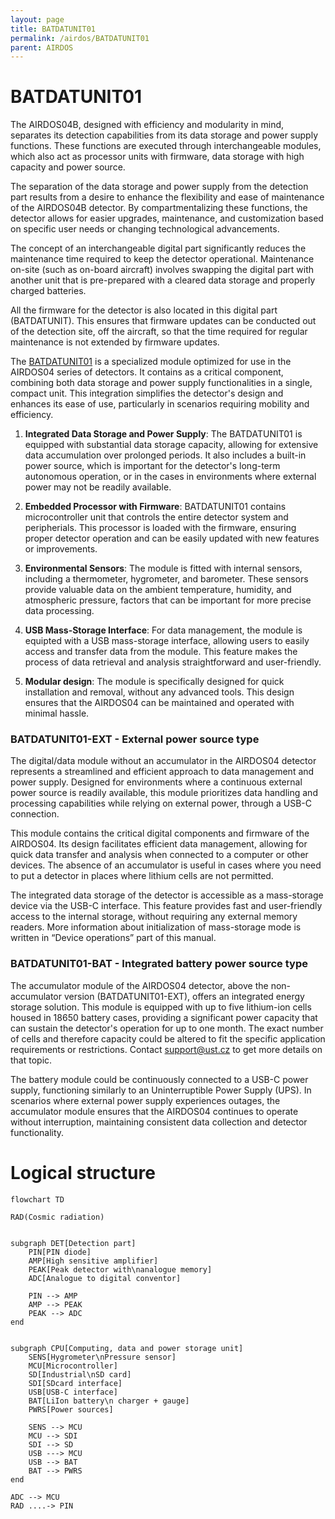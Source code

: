 ```yaml
---
layout: page
title: BATDATUNIT01
permalink: /airdos/BATDATUNIT01
parent: AIRDOS
---
```


# BATDATUNIT01

The AIRDOS04B, designed with efficiency and modularity in mind, separates its detection capabilities from its data storage and power supply functions. These functions are executed through interchangeable modules, which also act as processor units with firmware, data storage with high capacity and power source.

The separation of the data storage and power supply from the detection part results from a desire to enhance the flexibility and ease of maintenance of the AIRDOS04B detector. By compartmentalizing these functions, the detector allows for easier upgrades, maintenance, and customization based on specific user needs or changing technological advancements.

The concept of an interchangeable digital part significantly reduces the maintenance time required to keep the detector operational. Maintenance on-site (such as on-board aircraft) involves swapping the digital part with another unit that is pre-prepared with a cleared data storage and properly charged batteries.

All the firmware for the detector is also located in this digital part (BATDATUNIT). This ensures that firmware updates can be conducted out of the detection site, off the aircraft, so that the time required for regular maintenance is not extended by firmware updates.

The [BATDATUNIT01](https://github.com/mlab-modules/BATDATUNIT01) is a specialized module optimized for use in the AIRDOS04 series of detectors. It contains as a critical component, combining both data storage and power supply functionalities in a single, compact unit. This integration simplifies the detector's design and enhances its ease of use, particularly in scenarios requiring mobility and efficiency.

1. **Integrated Data Storage and Power Supply**: The BATDATUNIT01 is equipped with substantial data storage capacity, allowing for extensive data accumulation over prolonged periods. It also includes a built-in power source, which is important for the detector's long-term autonomous operation, or in the cases in environments where external power may not be readily available.

1. **Embedded Processor with Firmware**: BATDATUNIT01 contains microcontroller unit that controls the entire detector system and peripherials. This processor is loaded with the firmware, ensuring proper detector operation and can be easily updated with new features or improvements.

1. **Environmental Sensors**: The module is fitted with internal sensors, including a thermometer, hygrometer, and barometer. These sensors provide valuable data on the ambient temperature, humidity, and atmospheric pressure, factors that can be important for more precise data processing.

1. **USB Mass-Storage Interface**: For data management, the module is equipted with a USB mass-storage interface, allowing users to easily access and transfer data from the module. This feature makes the process of data retrieval and analysis straightforward and user-friendly.

1. **Modular design**: The module is specifically designed for quick installation and removal, without any advanced tools. This design ensures that the AIRDOS04 can be maintained and operated with minimal hassle.



### BATDATUNIT01-EXT - External power source type
The digital/data module without an accumulator in the AIRDOS04 detector represents a streamlined and efficient approach to data management and power supply. Designed for environments where a continuous external power source is readily available, this module prioritizes data handling and processing capabilities while relying on external power, through a USB-C connection.

This module contains the critical digital components and firmware of the AIRDOS04. Its design facilitates efficient data management, allowing for quick data transfer and analysis when connected to a computer or other devices. The absence of an accumulator is useful in cases where you need to put a detector in places where lithium cells are not permitted.

The integrated data storage of the detector is accessible as a mass-storage device via the USB-C interface. This feature provides fast and user-friendly access to the internal storage, without requiring any external memory readers. More information about initialization of mass-storage mode is written in “Device operations” part of this manual.



### BATDATUNIT01-BAT - Integrated battery power source type
The accumulator module of the AIRDOS04 detector, above the non-accumulator version (BATDATUNIT01-EXT), offers an integrated energy storage solution. This module is equipped with up to five lithium-ion cells housed in 18650 battery cases, providing a significant power capacity that can sustain the detector's operation for up to  one month. The exact number of cells and therefore capacity could be altered to fit the specific application requirements or restrictions. Contact support@ust.cz to get more details on that topic.

The battery module could  be continuously connected to a USB-C power supply, functioning similarly to an Uninterruptible Power Supply (UPS). In scenarios where external power supply experiences outages, the accumulator module ensures that the AIRDOS04 continues to operate without interruption, maintaining consistent data collection and detector functionality.


# Logical structure

```mermaid
flowchart TD

RAD(Cosmic radiation)


subgraph DET[Detection part]
    PIN[PIN diode]
    AMP[High sensitive amplifier]
    PEAK[Peak detector with\nanalogue memory]
    ADC[Analogue to digital conventor]

    PIN --> AMP
    AMP --> PEAK
    PEAK --> ADC
end


subgraph CPU[Computing, data and power storage unit]
    SENS[Hygrometer\nPressure sensor]
    MCU[Microcontroller]
    SD[Industrial\nSD card]
    SDI[SDcard interface]
    USB[USB-C interface]
    BAT[LiIon battery\n charger + gauge]
    PWRS[Power sources]

    SENS --> MCU
    MCU --> SDI
    SDI --> SD
    USB ---> MCU
    USB --> BAT
    BAT --> PWRS
end

ADC --> MCU
RAD ....-> PIN
```
